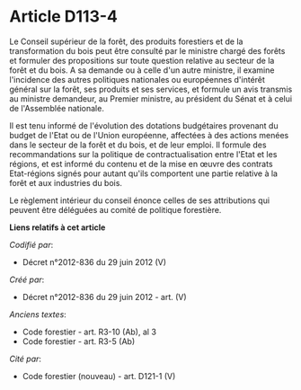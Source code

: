 # Article D113-4

Le Conseil supérieur de la forêt, des produits forestiers et de la transformation du bois peut être consulté par le ministre
chargé des forêts et formuler des propositions sur toute question relative au secteur de la forêt et du bois. A sa demande ou
à celle d'un autre ministre, il examine l'incidence des autres politiques nationales ou européennes d'intérêt général sur la
forêt, ses produits et ses services, et formule un avis transmis au ministre demandeur, au Premier ministre, au président du
Sénat et à celui de l'Assemblée nationale.

Il est tenu informé de l'évolution des dotations budgétaires provenant du budget de l'Etat ou de l'Union européenne,
affectées à des actions menées dans le secteur de la forêt et du bois, et de leur emploi. Il formule des recommandations sur
la politique de contractualisation entre l'Etat et les régions, et est informé du contenu et de la mise en œuvre des contrats
Etat-régions signés pour autant qu'ils comportent une partie relative à la forêt et aux industries du bois.

Le règlement intérieur du conseil énonce celles de ses attributions qui peuvent être déléguées au comité de politique
forestière.

**Liens relatifs à cet article**

_Codifié par_:

  - Décret n°2012-836 du 29 juin 2012 (V)

_Créé par_:

  - Décret n°2012-836 du 29 juin 2012 - art. (V)

_Anciens textes_:

  - Code forestier - art. R3-10 (Ab), al 3
  - Code forestier - art. R3-5 (Ab)

_Cité par_:

  - Code forestier (nouveau) - art. D121-1 (V)
